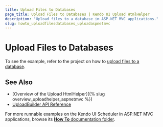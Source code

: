 ```yaml
---
title: Upload Files to Databases
page_title: Upload Files to Databases | Kendo UI Upload HtmlHelper
description: "Upload files to a database in ASP.NET MVC applications."
slug: howto_uploadfilesdatabases_uploadaspnetmvc
---
```


# Upload Files to Databases

To see the example, refer to the project on how to [upload files to a database](http://www.telerik.com/support/code-library/uploading-files-to-a-database-a709c50f6296).

## See Also

* [Overview of the Upload HtmlHelper]({% slug overview_uploadhelper_aspnetmvc %})
* [UploadBuilder API Reference](../../../kendo-ui/api/Kendo.Mvc.UI.Fluent/UploadBuilder)

For more runnable examples on the Kendo UI Scheduler in ASP.NET MVC applications, browse its [**How To** documentation folder](/helpers/upload/how-to/).
